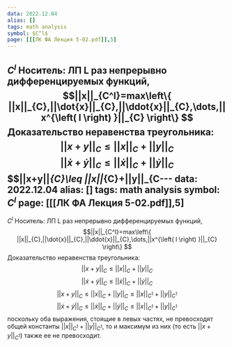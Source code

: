 ```yaml
---
data: 2022.12.04
alias: []
tags: math analysis
symbol: $C^l$
page: [[[ЛК ФА Лекция 5-02.pdf]],5]
---
```

$C^l$ Носитель: ЛП L раз непрерывно дифференцируемых функций, $$||x||_{C^l}=max\left\{ ||x||_{C},||\dot{x}||_{C},||\ddot{x}||_{C},\dots,||x^{\left( l \right) }||_{C} \right\} $$
Доказательство неравенства треугольника:
$$||x+y||_{C}\leq ||x||_{C}+||y||_{C}$$
$$||\dot{x}+\dot{y}||_{C}\leq ||\dot{x}||_{C}+||\dot{y}||_{C}$$
$$||x+y||_{C}\leq ||x||_{C}+||y||_{C---
data: 2022.12.04
alias: []
tags: math analysis
symbol: $C^l$
page: [[[ЛК ФА Лекция 5-02.pdf]],5]
---
$C^l$ Носитель: ЛП L раз непрерывно дифференцируемых функций, $$||x||_{C^l}=max\left\{ ||x||_{C},||\dot{x}||_{C},||\ddot{x}||_{C},\dots,||x^{\left( l \right) }||_{C} \right\} $$
Доказательство неравенства треугольника:
$$||x+y||_{C}\leq ||x||_{C}+||y||_{C}$$
$$||\dot{x}+\dot{y}||_{C}\leq ||\dot{x}||_{C}+||\dot{y}||_{C}$$
$$||x+y||_{C}\leq ||x||_{C}+||y||_{C}\leq ||x||_{C^1}+||y||_{C^1}$$
$$||\dot{x}+\dot{y}||_{C}\leq ||\dot{x}||_{C}+||\dot{y}||_{C}\leq ||x||_{C^1}+||y||_{C^1}$$
поскольку оба выражения, стоящие в левых частях, не превосходят общей константы $||x||_{C^1}+||y||_{C^1}$, то и максимум из них (то есть $||x+y||_{C^1}$) также ее не превосходит.